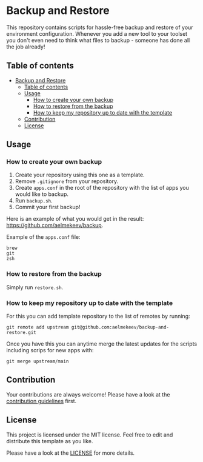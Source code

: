 # Backup and Restore

This repository contains scripts for hassle-free backup and restore of your environment configuration. Whenever you add a new tool to your toolset you don't even need to think what files to backup - someone has done all the job already!

## Table of contents

- [Backup and Restore](#backup-and-restore)
  - [Table of contents](#table-of-contents)
  - [Usage](#usage)
    - [How to create your own backup](#how-to-create-your-own-backup)
    - [How to restore from the backup](#how-to-restore-from-the-backup)
    - [How to keep my repository up to date with the template](#how-to-keep-my-repository-up-to-date-with-the-template)
  - [Contribution](#contribution)
  - [License](#license)

## Usage

### How to create your own backup

1. Create your repository using this one as a template.
2. Remove `.gitignore` from your repository.
3. Create `apps.conf` in the root of the repository with the list of apps you would like to backup.
4. Run `backup.sh`.
5. Commit your first backup!

Here is an example of what you would get in the result: https://github.com/aelmekeev/backup.

Example of the `apps.conf` file:

```
brew
git
zsh
```

### How to restore from the backup

Simply run `restore.sh`.

### How to keep my repository up to date with the template

For this you can add template repository to the list of remotes by running:

``` 
git remote add upstream git@github.com:aelmekeev/backup-and-restore.git
```

Once you have this you can anytime merge the latest updates for the scripts including scrips for new apps with:

```
git merge upstream/main
```

## Contribution

Your contributions are always welcome! Please have a look at the [contribution guidelines](CONTRIBUTING.md) first.

## License

This project is licensed under the MIT license. Feel free to edit and distribute this template as you like.

Please have a look at the [LICENSE](LICENSE) for more details.